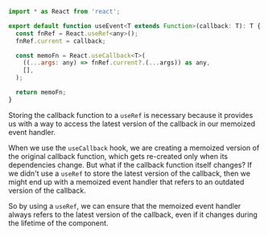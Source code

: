 ```js
import * as React from 'react';

export default function useEvent<T extends Function>(callback: T): T {
  const fnRef = React.useRef<any>();
  fnRef.current = callback;

  const memoFn = React.useCallback<T>(
    ((...args: any) => fnRef.current?.(...args)) as any,
    [],
  );

  return memoFn;
}

```

Storing the callback function to a `useRef` is necessary because it provides us with a way to access the latest version of the callback in our memoized event handler. 

When we use the `useCallback` hook, we are creating a memoized version of the original callback function, which gets re-created only when its dependencies change. But what if the callback function itself changes? If we didn't use a `useRef` to store the latest version of the callback, then we might end up with a memoized event handler that refers to an outdated version of the callback.

So by using a `useRef`, we can ensure that the memoized event handler always refers to the latest version of the callback, even if it changes during the lifetime of the component.
